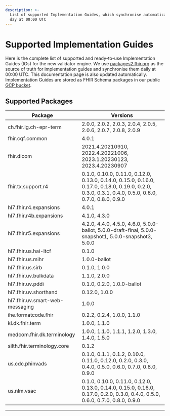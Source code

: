 ```yaml
---
description: >-
  List of supported Implementation Guides, which synchronise automatically every
  day at 00:00 UTC
---
```


# Supported Implementation Guides

Here is the complete list of supported and ready-to-use Implementation Guides (IGs) for the new validator engine. We use [packages2.fhir.org](http://packages2.fhir.org/) as the source of truth for implementation guides and synchronise them daily at 00:00 UTC. This documentation page is also updated automatically. Implementation Guides are stored as FHIR Schema packages in our public [GCP bucket](https://console.cloud.google.com/storage/browser/fhir-schemas;tab=objects?forceOnBucketsSortingFiltering=true&prefix=&forceOnObjectsSortingFiltering=false&pli=1&authuser=0).

## Supported Packages


|                         Package |                                                                                                                                             Versions |
|---------------------------------|------------------------------------------------------------------------------------------------------------------------------------------------------|
|          ch.fhir.ig.ch-epr-term |                                                                                        2.0.0, 2.0.2, 2.0.3, 2.0.4, 2.0.5, 2.0.6, 2.0.7, 2.0.8, 2.0.9 |
|                 fhir.cqf.common |                                                                                                                                                4.0.1 |
|                      fhir.dicom |                                                                                   2021.4.20210910, 2022.4.20221006, 2023.1.20230123, 2023.4.20230907 |
|              fhir.tx.support.r4 | 0.1.0, 0.10.0, 0.11.0, 0.12.0, 0.13.0, 0.14.0, 0.15.0, 0.16.0, 0.17.0, 0.18.0, 0.19.0, 0.2.0, 0.3.0, 0.3.1, 0.4.0, 0.5.0, 0.6.0, 0.7.0, 0.8.0, 0.9.0 |
|          hl7.fhir.r4.expansions |                                                                                                                                                4.0.1 |
|         hl7.fhir.r4b.expansions |                                                                                                                                         4.1.0, 4.3.0 |
|          hl7.fhir.r5.expansions |                                                 4.2.0, 4.4.0, 4.5.0, 4.6.0, 5.0.0-ballot, 5.0.0-draft-final, 5.0.0-snapshot1, 5.0.0-snapshot3, 5.0.0 |
|            hl7.fhir.us.hai-ltcf |                                                                                                                                                0.1.0 |
|                hl7.fhir.us.mihr |                                                                                                                                         1.0.0-ballot |
|                hl7.fhir.us.sirb |                                                                                                                                         0.1.0, 1.0.0 |
|            hl7.fhir.uv.bulkdata |                                                                                                                                         1.1.0, 2.0.0 |
|                hl7.fhir.uv.pddi |                                                                                                                           0.1.0, 0.2.0, 1.0.0-ballot |
|           hl7.fhir.uv.shorthand |                                                                                                                                        0.12.0, 1.0.0 |
| hl7.fhir.uv.smart-web-messaging |                                                                                                                                                1.0.0 |
|             ihe.formatcode.fhir |                                                                                                                           0.2.2, 0.2.4, 1.0.0, 1.1.0 |
|                 kl.dk.fhir.term |                                                                                                                                         1.0.0, 1.1.0 |
|      medcom.fhir.dk.terminology |                                                                                                      1.0.0, 1.1.0, 1.1.1, 1.2.0, 1.3.0, 1.4.0, 1.5.0 |
|     silth.fhir.terminology.core |                                                                                                                                                0.1.2 |
|                 us.cdc.phinvads |                                                  0.1.0, 0.1.1, 0.1.2, 0.10.0, 0.11.0, 0.12.0, 0.2.0, 0.3.0, 0.4.0, 0.5.0, 0.6.0, 0.7.0, 0.8.0, 0.9.0 |
|                     us.nlm.vsac |                        0.1.0, 0.10.0, 0.11.0, 0.12.0, 0.13.0, 0.14.0, 0.15.0, 0.16.0, 0.17.0, 0.2.0, 0.3.0, 0.4.0, 0.5.0, 0.6.0, 0.7.0, 0.8.0, 0.9.0 |


***

